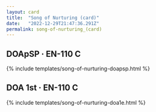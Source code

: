 ```yaml
---
layout: card
title:  "Song of Nurturing (card)"
date:   "2022-12-29T21:47:36.291Z"
permalink: song-of-nurturing_(card)
---
```


## DOApSP &middot; EN-110 C

{% include templates/song-of-nurturing-doapsp.html %}


## DOA 1st &middot; EN-110 C

{% include templates/song-of-nurturing-doa1e.html %}
